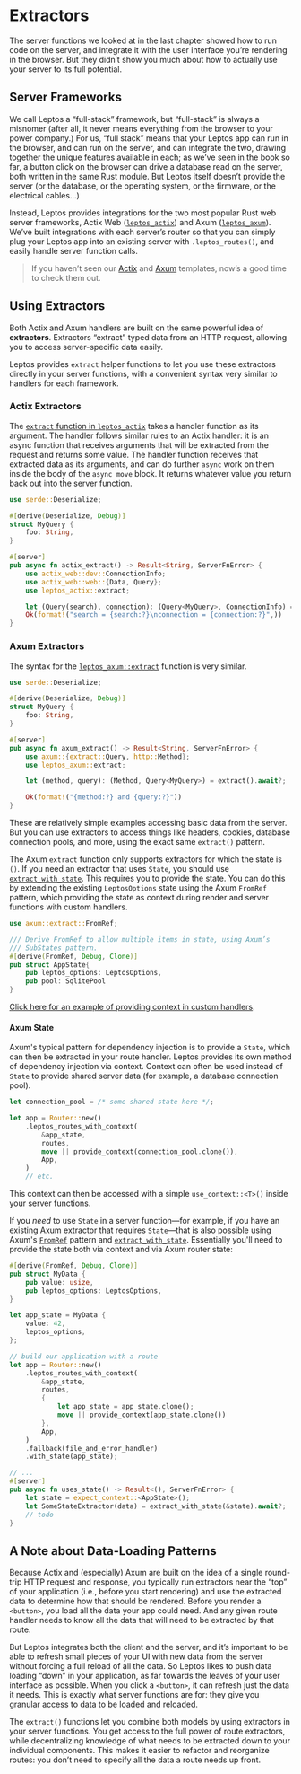 # Extractors

The server functions we looked at in the last chapter showed how to run code on the server, and integrate it with the user interface you’re rendering in the browser. But they didn’t show you much about how to actually use your server to its full potential.

## Server Frameworks

We call Leptos a “full-stack” framework, but “full-stack” is always a misnomer (after all, it never means everything from the browser to your power company.) For us, “full stack” means that your Leptos app can run in the browser, and can run on the server, and can integrate the two, drawing together the unique features available in each; as we’ve seen in the book so far, a button click on the browser can drive a database read on the server, both written in the same Rust module. But Leptos itself doesn’t provide the server (or the database, or the operating system, or the firmware, or the electrical cables...)

Instead, Leptos provides integrations for the two most popular Rust web server frameworks, Actix Web ([`leptos_actix`](https://docs.rs/leptos_actix/latest/leptos_actix/)) and Axum ([`leptos_axum`](https://docs.rs/leptos_axum/latest/leptos_axum/)). We’ve built integrations with each server’s router so that you can simply plug your Leptos app into an existing server with `.leptos_routes()`, and easily handle server function calls.

> If you haven’t seen our [Actix](https://github.com/leptos-rs/start) and [Axum](https://github.com/leptos-rs/start-axum) templates, now’s a good time to check them out.

## Using Extractors

Both Actix and Axum handlers are built on the same powerful idea of **extractors**. Extractors “extract” typed data from an HTTP request, allowing you to access server-specific data easily.

Leptos provides `extract` helper functions to let you use these extractors directly in your server functions, with a convenient syntax very similar to handlers for each framework.

### Actix Extractors

The [`extract` function in `leptos_actix`](https://docs.rs/leptos_actix/latest/leptos_actix/fn.extract.html) takes a handler function as its argument. The handler follows similar rules to an Actix handler: it is an async function that receives arguments that will be extracted from the request and returns some value. The handler function receives that extracted data as its arguments, and can do further `async` work on them inside the body of the `async move` block. It returns whatever value you return back out into the server function.

```rust
use serde::Deserialize;

#[derive(Deserialize, Debug)]
struct MyQuery {
    foo: String,
}

#[server]
pub async fn actix_extract() -> Result<String, ServerFnError> {
    use actix_web::dev::ConnectionInfo;
    use actix_web::web::{Data, Query};
    use leptos_actix::extract;

    let (Query(search), connection): (Query<MyQuery>, ConnectionInfo) = extract().await?;
    Ok(format!("search = {search:?}\nconnection = {connection:?}",))
}
```

### Axum Extractors

The syntax for the [`leptos_axum::extract`](https://docs.rs/leptos_axum/latest/leptos_axum/fn.extract.html) function is very similar. 

```rust
use serde::Deserialize;

#[derive(Deserialize, Debug)]
struct MyQuery {
    foo: String,
}

#[server]
pub async fn axum_extract() -> Result<String, ServerFnError> {
    use axum::{extract::Query, http::Method};
    use leptos_axum::extract;

    let (method, query): (Method, Query<MyQuery>) = extract().await?;

    Ok(format!("{method:?} and {query:?}"))
}
```

These are relatively simple examples accessing basic data from the server. But you can use extractors to access things like headers, cookies, database connection pools, and more, using the exact same `extract()` pattern.

The Axum `extract` function only supports extractors for which the state is `()`. If you need an extractor that uses `State`, you should use [`extract_with_state`](https://docs.rs/leptos_axum/latest/leptos_axum/fn.extract_with_state.html). This requires you to provide the state. You can do this by extending the existing `LeptosOptions` state using the Axum `FromRef` pattern, which providing the state as context during render and server functions with custom handlers.

```rust
use axum::extract::FromRef;

/// Derive FromRef to allow multiple items in state, using Axum’s
/// SubStates pattern.
#[derive(FromRef, Debug, Clone)]
pub struct AppState{
    pub leptos_options: LeptosOptions,
    pub pool: SqlitePool
}
```

[Click here for an example of providing context in custom handlers](https://github.com/leptos-rs/leptos/blob/19ea6fae6aec2a493d79cc86612622d219e6eebb/examples/session_auth_axum/src/main.rs#L24-L44).

#### Axum State

Axum's typical pattern for dependency injection is to provide a `State`, which can then be extracted in your route handler. Leptos provides its own method of dependency injection via context. Context can often be used instead of `State` to provide shared server data (for example, a database connection pool).

```rust
let connection_pool = /* some shared state here */;

let app = Router::new()
    .leptos_routes_with_context(
        &app_state,
        routes,
        move || provide_context(connection_pool.clone()),
        App,
    )
    // etc.
```

This context can then be accessed with a simple `use_context::<T>()` inside your server functions.

If you *need* to use `State` in a server function—for example, if you have an existing Axum extractor that requires `State`—that is also possible using Axum's [`FromRef`](https://docs.rs/axum/latest/axum/extract/derive.FromRef.html) pattern and [`extract_with_state`](https://docs.rs/leptos_axum/latest/leptos_axum/fn.extract_with_state.html). Essentially you'll need to provide the state both via context and via Axum router state:

```rust
#[derive(FromRef, Debug, Clone)]
pub struct MyData {
    pub value: usize,
    pub leptos_options: LeptosOptions,
}

let app_state = MyData {
    value: 42,
    leptos_options,
};

// build our application with a route
let app = Router::new()
    .leptos_routes_with_context(
        &app_state,
        routes,
        {
            let app_state = app_state.clone();
            move || provide_context(app_state.clone())
        },
        App,
    )
    .fallback(file_and_error_handler)
    .with_state(app_state);

// ... 
#[server] 
pub async fn uses_state() -> Result<(), ServerFnError> {
    let state = expect_context::<AppState>();
    let SomeStateExtractor(data) = extract_with_state(&state).await?;
    // todo
}
```

## A Note about Data-Loading Patterns

Because Actix and (especially) Axum are built on the idea of a single round-trip HTTP request and response, you typically run extractors near the “top” of your application (i.e., before you start rendering) and use the extracted data to determine how that should be rendered. Before you render a `<button>`, you load all the data your app could need. And any given route handler needs to know all the data that will need to be extracted by that route.

But Leptos integrates both the client and the server, and it’s important to be able to refresh small pieces of your UI with new data from the server without forcing a full reload of all the data. So Leptos likes to push data loading “down” in your application, as far towards the leaves of your user interface as possible. When you click a `<button>`, it can refresh just the data it needs. This is exactly what server functions are for: they give you granular access to data to be loaded and reloaded.

The `extract()` functions let you combine both models by using extractors in your server functions. You get access to the full power of route extractors, while decentralizing knowledge of what needs to be extracted down to your individual components. This makes it easier to refactor and reorganize routes: you don’t need to specify all the data a route needs up front.
